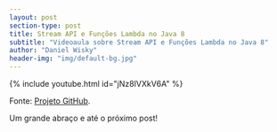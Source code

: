 ```yaml
---
layout: post
section-type: post
title: Stream API e Funções Lambda no Java 8
subtitle: "Videoaula sobre Stream API e Funções Lambda no Java 8"
author: "Daniel Wisky"
header-img: "img/default-bg.jpg"
---
```


{% include youtube.html id="jNz8IVXkV6A" %}

Fonte:
<a href="https://github.com/danielwisky/javalambda" target="\_blank">Projeto GitHub</a>.

Um grande abraço e até o próximo post!
